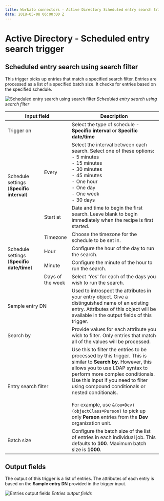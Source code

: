 ```yaml
---
title: Workato connectors - Active Directory Scheduled entry search trigger
date: 2018-05-08 06:00:00 Z
---
```


# Active Directory - Scheduled entry search trigger

## Scheduled entry search using search filter
This trigger picks up entries that match a specified search filter. Entries are processed as a list of a specified batch size. It checks for entries based on the specified schedule.

![Scheduled entry search using search filter](~@img/active_directory/scheduled_trigger.png)
*Scheduled entry search using search filter*

<table class="unchanged rich-diff-level-one">
  <thead>
    <tr>
        <th colspan=2 width='35%'>Input field</th>
        <th>Description</th>
    </tr>
  </thead>
  <tbody>
    <tr>
      <td colspan=2>Trigger on</td>
      <td>Select the type of schedule - <b>Specific interval</b> or <b>Specific date/time</b></td>
    </tr>
    <tr>
      <td rowspan=2>Schedule settings (<b>Specific interval</b>)</td>
      <td>Every</td>
      <td>
        Select the interval between each search. Select one of these options:<br>
        - 5 minutes<br>
        - 15 minutes<br>
        - 30 minutes<br>
        - 45 minutes<br>
        - One hour<br>
        - One day<br>
        - One week<br>
        - 30 days<br>
      </td>
    </tr>
    <tr>
      <td>Start at</td>
      <td>
        Date and time to begin the first search. Leave blank to begin immediately when the recipe is first started.
      </td>
    </tr>
    <tr>
      <td rowspan=4>Schedule settings (<b>Specific date/time</b>)</td>
      <td>Timezone</td>
      <td>Choose the timezone for the schedule to be set in.</td>
    </tr>
    <tr>
      <td>Hour</td>
      <td>Configure the hour of the day to run the search.</td>
    </tr>
    <tr>
      <td>Minute</td>
      <td>Configure the minute of the hour to run the search.</td>
    </tr>
    <tr>
      <td>Days of the week</td>
      <td>Select 'Yes' for each of the days you wish to run the search.</td>
    </tr>
    <tr>
      <td colspan=2>Sample entry DN</td>
      <td>
        Used to introspect the attributes in your entry object. Give a distinguished name of an existing entry. Attributes of this object will be available in the output fields of this trigger.
      </td>
    </tr>
    <tr>
      <td colspan=2>Search by</td>
      <td>
        Provide values for each attribute you wish to filter. Only entries that match all of the values will be processed.
      </td>
    </tr>
    <tr>
      <td colspan=2>Entry search filter</td>
      <td>
        Use this to filter the entries to be processed by this trigger. This is similar to <b>Search by</b>. However, this allows you to use LDAP syntax to perform more complex conditionals. Use this input if you need to filter using compound conditionals or nested conditionals.<br><br>
        For example, use <code>&(ou=Dev)(objectClass=Person)</code> to pick up only <b>Person</b> entries from the <b>Dev</b> organization unit.
      </td>
    </tr>
    <tr>
      <td colspan=2>Batch size</td>
      <td>
        Configure the batch size of the list of entries in each individual job. This defaults to <b>100</b>. Maximum batch size is <b>1000</b>.
      </td>
    </tr>
  </tbody>
</table>

## Output fields
The output of this trigger is a list of entries. The attributes of each entry is based on the **Sample entry DN** provided in the trigger input.

![Entries output fields](~@img/active_directory/entries_output_schema.png)
*Entries output fields*
